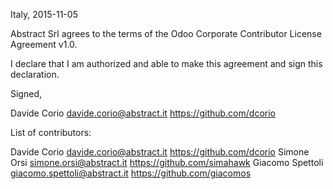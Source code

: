 Italy, 2015-11-05

Abstract Srl agrees to the terms of the Odoo Corporate Contributor License
Agreement v1.0.

I declare that I am authorized and able to make this agreement and sign this
declaration.

Signed,

Davide Corio davide.corio@abstract.it https://github.com/dcorio


List of contributors:

Davide Corio davide.corio@abstract.it https://github.com/dcorio
Simone Orsi simone.orsi@abstract.it https://github.com/simahawk
Giacomo Spettoli giacomo.spettoli@abstract.it https://github.com/giacomos
